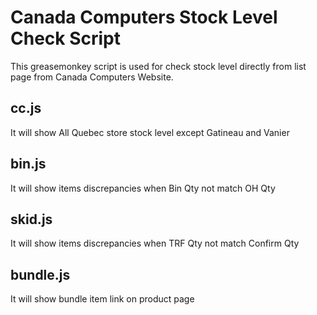 # Canada Computers Stock Level Check Script
This greasemonkey script is used for check stock level directly from list page from Canada Computers Website.

## cc.js
It will show All Quebec store stock level except Gatineau and Vanier

## bin.js
It will show items discrepancies when Bin Qty not match OH Qty

## skid.js
It will show items discrepancies when TRF Qty not match Confirm Qty

## bundle.js
It will show bundle item link on product page
